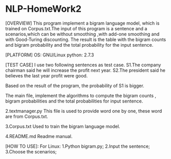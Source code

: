 NLP-HomeWork2
=======

[OVERVIEW]
This program implement a bigram language model, which is trained on Corpus.txt.The input of this program is a sentence and a scenarios,which can be without smoothing ,with add-one smoothing and with Good-Turing discounting. The result is the table with the bigram counts and bigram probability and the total probability for the input sentence.

[PLATFORM]
OS:     GNU/Linux
python: 2.7.3

[TEST CASE]
I use two following sentences as test case.
S1.The company chairman said he will increase the profit next year.
S2.The president said he believes the last year profit were good.

Based on the result of the program, the probability of S1 is bigger.

[FILES]:
1.bigram.py:
The main file, implement the algorithms to compute the bigram counts , bigram probabilities and the total probabilities for input sentence.

2.textmanager.py
This file is used to provide word one by one, these word are from Corpus.txt.

3.Corpus.txt
Used to train the bigram language model.

4.README.md
Readme manual.

[HOW TO USE]:
For Linux:
1.Python bigram.py;
2.Input the sentence;
3.Choose the scenarios;

